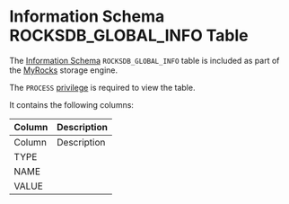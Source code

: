 # Information Schema ROCKSDB_GLOBAL_INFO Table

The [Information Schema](/en/information_schema/) `ROCKSDB_GLOBAL_INFO` table is included as part of the [MyRocks](../../../../../../../storage-engines/myrocks/myrocks-and-replication.md) storage engine.

The `PROCESS` [privilege](../../../../../account-management-sql-commands/grant.md) is required to view the table.

It contains the following columns:

| Column | Description |
| --- | --- |
| Column | Description |
| TYPE | |
| NAME | |
| VALUE | |
